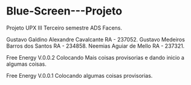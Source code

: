 # Blue-Screen---Projeto

Projeto UPX III Terceiro semestre ADS Facens.

Gustavo Galdino Alexandre Cavalcante RA - 237052.
Gustavo Medeiros Barros dos Santos RA - 234858.
Neemias Aguiar de Mello RA - 237321.

Free Energy V.0.0.2 Colocando Mais coisas provisorias e dando inicio a algumas coisas.

Free Energy V.0.0.1 Colocando algumas coisas provisorias.
